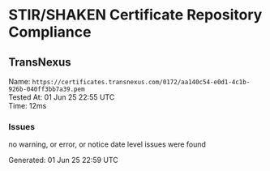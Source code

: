 # STIR/SHAKEN Certificate Repository Compliance

## TransNexus

Name: `https://certificates.transnexus.com/0172/aa140c54-e0d1-4c1b-926b-040ff3bb7a39.pem`\
Tested At: 01 Jun 25 22:55 UTC\
Time: 12ms

### Issues

no warning, or error, or notice date level issues were found

Generated: 01 Jun 25 22:59 UTC